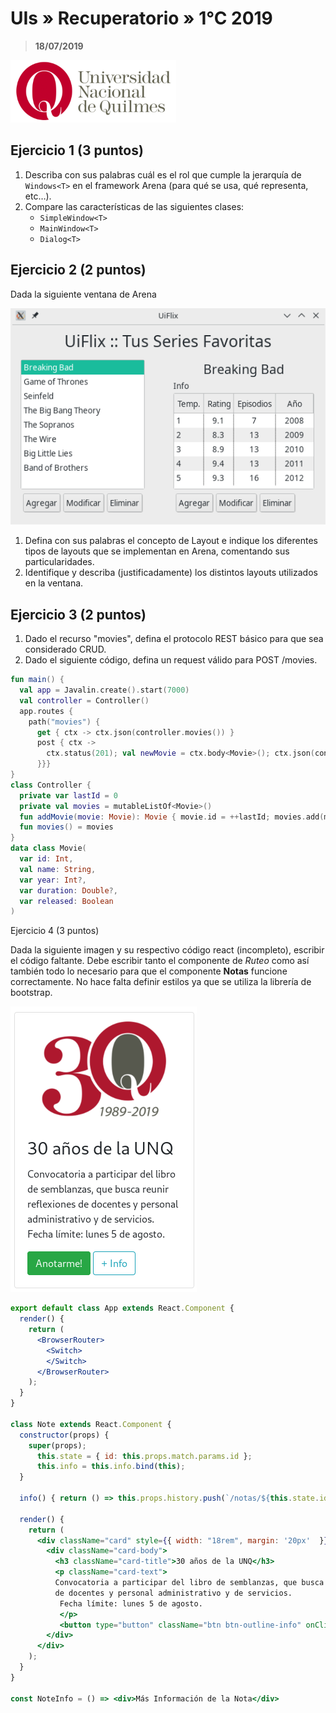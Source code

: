 # UIs » Recuperatorio » 1°C 2019

> **18/07/2019**

![UNQ](../img/unq.png)

## Ejercicio 1 (3 puntos)

1. Describa con sus palabras cuál es el rol que cumple la jerarquía de `Windows<T>`
   en el framework Arena (para qué se usa, qué representa, etc…).
2. Compare las características de las siguientes clases:
    - `SimpleWindow<T>`
    - `MainWindow<T>`
    - `Dialog<T>`

## Ejercicio 2 (2 puntos)

Dada la siguiente ventana de Arena

![Ventana Arena](img/2019s1-recuperatorio-ej2.png)

1. Defina con sus palabras el concepto de Layout e indique los diferentes
   tipos de layouts que se implementan en Arena, comentando sus particularidades.
2. Identifique y describa (justificadamente) los distintos layouts utilizados en la ventana.

## Ejercicio 3 (2 puntos)

1. Dado el recurso "movies", defina el protocolo REST básico para que sea considerado CRUD.
2. Dado el siguiente código, defina un request válido para POST /movies.

```kotlin
fun main() {
  val app = Javalin.create().start(7000)
  val controller = Controller()
  app.routes {
    path("movies") {
      get { ctx -> ctx.json(controller.movies()) }
      post { ctx ->
        ctx.status(201); val newMovie = ctx.body<Movie>(); ctx.json(controller.addMovie(newMovie))
      }}}
}
class Controller {
  private var lastId = 0
  private val movies = mutableListOf<Movie>()
  fun addMovie(movie: Movie): Movie { movie.id = ++lastId; movies.add(movie); return movie }
  fun movies() = movies
}
data class Movie(
  var id: Int,
  val name: String,
  var year: Int?,
  var duration: Double?,
  var released: Boolean
)
```

Ejercicio 4 (3 puntos)

Dada la siguiente imagen y su respectivo código react (incompleto), escribir el código faltante.
Debe escribir tanto el componente de _Ruteo_ como así también todo lo necesario para que
el componente **Notas** funcione correctamente. No hace falta definir estilos ya que
se utiliza la librería de bootstrap.

![React](img/2019s1-recuperatorio-ej4.png)

```jsx
export default class App extends React.Component {
  render() {
    return (
      <BrowserRouter>
        <Switch>
        </Switch>
      </BrowserRouter>
    );
  }
}

class Note extends React.Component {
  constructor(props) {
    super(props);
      this.state = { id: this.props.match.params.id };
      this.info = this.info.bind(this);
  }
  
  info() { return () => this.props.history.push(`/notas/${this.state.id}/info`); }
  
  render() {
    return (
      <div className="card" style={{ width: "18rem", margin: '20px'  }}>
        <div className="card-body">
          <h3 className="card-title">30 años de la UNQ</h3>
          <p className="card-text">
          Convocatoria a participar del libro de semblanzas, que busca reunir reflexiones
          de docentes y personal administrativo y de servicios.
           Fecha límite: lunes 5 de agosto.
           </p>
           <button type="button" className="btn btn-outline-info" onClick={this.info()}>+ Info</button>
        </div>
      </div>
    );
  }
}

const NoteInfo = () => <div>Más Información de la Nota</div>
```
